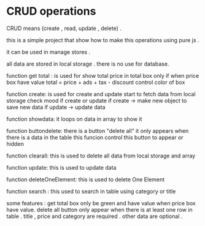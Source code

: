# CRUD operations 

CRUD means (create , read, update , delete) .

this is a simple project that show how to make this operations using pure js .

it can be used in manage stores .

all data are stored in local storage . there is no use for database.


function get total :
  is used for show total price in total box only if when price box have value
  total = price + ads + tax - discount
  control color of box


function create:
 is used for create and update 
 start to fetch data from local storage
 check mood if create or update 
 if create -> make new object to save new data
 if update -> update data 



function showdata:
 it loops on data in array to show it 


function buttondelete:
 there is a button "delete all" 
 it only appears when there is a data in the table 
 this funcion control this button to appear or hidden



function clearall:
 this is used to delete all data from local storage and array 


function update:
 this is used to update data 

function deleteOneElement:
 this is used to delete One Element

function search :
 this used to search in table using category or title




some features :
 get total box only be green and have value when price box have value.
 delete all button only appear when there is at least one row in table .
title , price and category are required . other data are optional .

